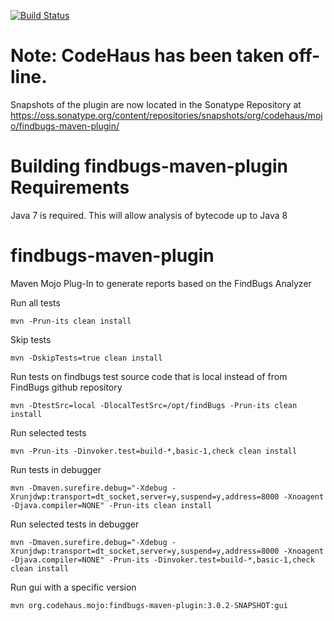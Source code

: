 [![Build Status](https://travis-ci.org/gleclaire/findbugs-maven-plugin.svg?branch=master)](https://travis-ci.org/gleclaire/findbugs-maven-plugin)

# **Note:**  CodeHaus has been taken off-line.

Snapshots of the plugin are now located in the Sonatype Repository at https://oss.sonatype.org/content/repositories/snapshots/org/codehaus/mojo/findbugs-maven-plugin/

Building findbugs-maven-plugin Requirements
=====================

Java 7 is required.  This will allow analysis of bytecode up to Java 8



findbugs-maven-plugin
=====================

Maven Mojo Plug-In to generate reports based on the FindBugs Analyzer

Run all tests
```
mvn -Prun-its clean install
```
Skip tests
```
mvn -DskipTests=true clean install
```
Run tests on findbugs test source code that is local instead of from FindBugs github repository
```
mvn -DtestSrc=local -DlocalTestSrc=/opt/findBugs -Prun-its clean install
```

Run selected tests
```
mvn -Prun-its -Dinvoker.test=build-*,basic-1,check clean install
```

Run tests in debugger
```
mvn -Dmaven.surefire.debug="-Xdebug -Xrunjdwp:transport=dt_socket,server=y,suspend=y,address=8000 -Xnoagent -Djava.compiler=NONE" -Prun-its clean install 
```

Run selected tests in debugger
```
mvn -Dmaven.surefire.debug="-Xdebug -Xrunjdwp:transport=dt_socket,server=y,suspend=y,address=8000 -Xnoagent -Djava.compiler=NONE" -Prun-its -Dinvoker.test=build-*,basic-1,check clean install
```

Run gui with a specific version 
```
mvn org.codehaus.mojo:findbugs-maven-plugin:3.0.2-SNAPSHOT:gui 
```
